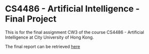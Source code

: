 # CS4486 - Artificial Intelligence - Final Project

This is for the final assignment CW3 of the course CS4486 - Artificial Intelligence at City University of Hong Kong.

The final report can be retrieved [here](https://github.com/user-attachments/files/18651261/KusumaJAIPIAM_CS4486_Project.pdf)
